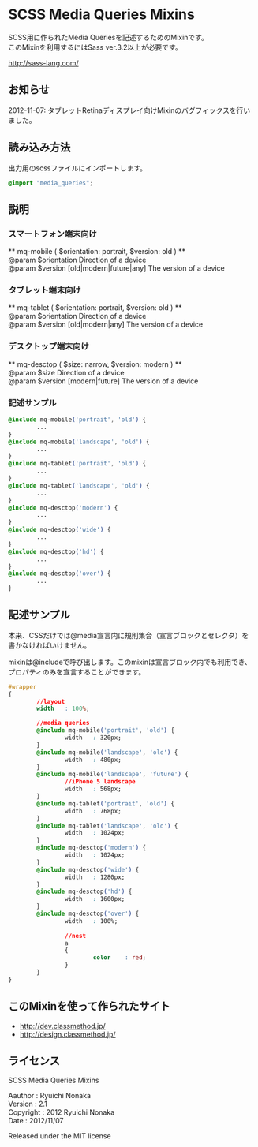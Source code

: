 SCSS Media Queries Mixins
==================================================
SCSS用に作られたMedia Queriesを記述するためのMixinです。  
このMixinを利用するにはSass ver.3.2以上が必要です。

http://sass-lang.com/

お知らせ
--------------------------------------------------
2012-11-07: タブレットRetinaディスプレイ向けMixinのバグフィックスを行いました。 

読み込み方法
--------------------------------------------------
出力用のscssファイルにインポートします。

```css
@import "media_queries";
```

説明
--------------------------------------------------
### スマートフォン端末向け
** mq-mobile ( $orientation: portrait, $version: old ) **  
@param $orientation Direction of a device  
@param $version [old|modern|future|any] The version of a device  

### タブレット端末向け
** mq-tablet ( $orientation: portrait, $version: old ) **  
@param $orientation Direction of a device  
@param $version [old|modern|any] The version of a device  

### デスクトップ端末向け
** mq-desctop ( $size: narrow, $version: modern ) **  
@param $size Direction of a device  
@param $version [modern|future] The version of a device 

### 記述サンプル
```css
@include mq-mobile('portrait', 'old') {
        ...
}
@include mq-mobile('landscape', 'old') {
        ...
}
@include mq-tablet('portrait', 'old') {
        ...
}
@include mq-tablet('landscape', 'old') {
        ... 
}
@include mq-desctop('modern') {
        ...
}
@include mq-desctop('wide') {
        ... 
}
@include mq-desctop('hd') {
        ...
}
@include mq-desctop('over') {
        ...
}
```

記述サンプル
----------------------------------------------------
本来、CSSだけでは@media宣言内に規則集合（宣言ブロックとセレクタ）を
書かなければいけません。

mixinは@includeで呼び出します。このmixinは宣言ブロック内でも利用でき、
プロパティのみを宣言することができます。

```css
#wrapper
{
        //layout
        width   : 100%;

        //media queries
        @include mq-mobile('portrait', 'old') {
                width   : 320px;
        }
        @include mq-mobile('landscape', 'old') {
                width   : 480px;
        }
        @include mq-mobile('landscape', 'future') {
                //iPhone 5 landscape
                width   : 568px;
        }
        @include mq-tablet('portrait', 'old') {
                width   : 768px;
        }
        @include mq-tablet('landscape', 'old') {
                width   : 1024px;
        }
        @include mq-desctop('modern') {
                width   : 1024px;
        }
        @include mq-desctop('wide') {
                width   : 1280px;
        }
        @include mq-desctop('hd') {
                width   : 1600px;
        }
        @include mq-desctop('over') {
                width   : 100%;
                
                //nest
                a
                {
                        color    : red;        
                }
        }
}
```

このMixinを使って作られたサイト
----------------------------------------------------
* http://dev.classmethod.jp/
* http://design.classmethod.jp/

ライセンス
----------------------------------------------------
SCSS Media Queries Mixins
 
Aauthor   : Ryuichi Nonaka  
Version   : 2.1  
Copyright : 2012 Ryuichi Nonaka  
Date      : 2012/11/07  

Released under the MIT license


